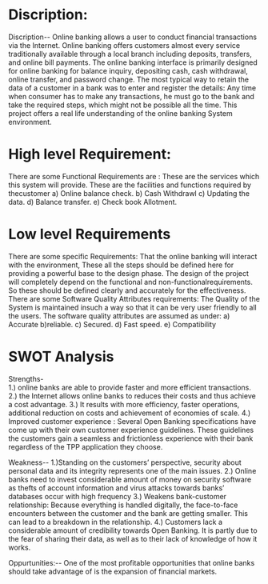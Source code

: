 # Discription: 
Discription-- Online banking allows a user to conduct financial transactions via the Internet. Online banking offers customers almost every service traditionally available through a local branch including deposits, transfers, and online bill payments. The online banking interface is primarily designed for online banking for balance inquiry, depositing cash, cash withdrawal, online transfer, and password change. The most typical way to retain the data of a customer in a bank was to enter and register the details: Any time when consumer has to make any transactions, he must go to the bank and take the required steps, which might not be possible all the time. This project offers a real life understanding of the online banking System environment.
# High level Requirement:
 There are some Functional Requirements are :
These are the services which this system will provide. 
These are the facilities and functions required by thecustomer
a) Online balance check.
b) Cash Withdrawl
c) Updating the data.
d) Balance transfer.
e) Check book Allotment.
# Low level Requirements 
  There are some specific Requirements:
  That the online banking will interact with the environment,  These all the steps should be defined here for providing a powerful base to the design phase. The design of the project will completely depend on the functional and non-functionalrequirements. So these should be defined clearly and accurately for the effectiveness.
  There are some Software Quality Attributes requirements:
The Quality of the System is maintained insuch a way so that it can be very user friendly to all the users.
The software quality attributes are assumed as under:
a) Accurate 
b)reliable.
c) Secured.
d) Fast speed.
e) Compatibility

# SWOT Analysis 

Strengths-  
1.) online banks are able to provide faster and more efficient transactions.
2.) the Internet allows online banks to reduces their costs and thus achieve a cost
advantage.
3.) It results with  more efficiency, faster operations, additional
reduction on costs and achievement of economies of scale.
4.)  Improved customer experience : Several Open Banking specifications have come up with their own customer experience guidelines. These guidelines the customers gain a seamless and frictionless experience with their bank regardless of the TPP application they choose.

Weakness--
1.)Standing on the customers’ perspective, security about personal data and its integrity represents one of
the main issues. 
2.) Online banks need to invest considerable amount of money on security software as thefts of account information and virus attacks towards banks’ databases occur with high frequency
3.) Weakens bank-customer relationship: Because everything is handled digitally, the face-to-face encounters between the customer and the bank are getting smaller. This can lead to a breakdown in the relationship.
4.)  Customers lack a considerable amount of credibility towards Open Banking. It is partly due to the fear of sharing their data, as well as to their lack of knowledge of how it works.

Oppurtunities:--
One of the most profitable opportunities that online banks should take
advantage of is the expansion of financial markets. 



